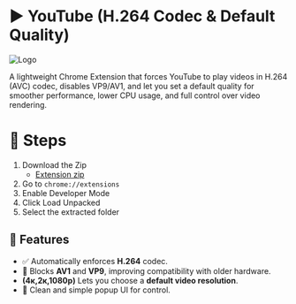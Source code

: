 # ▶ YouTube (H.264 Codec & Default Quality)

![Logo](https://raw.githubusercontent.com/tz-shuhag/tz-shuhag.github.io/refs/heads/main/assets/images/hd.264.webp)

A lightweight Chrome Extension that forces YouTube to play videos in H.264 (AVC) codec, disables VP9/AV1, and let you set a default quality for smoother performance, lower CPU usage, and full control over video rendering.

# 🎯 Steps
1. Download the Zip
   - [Extension zip](https://github.com/tz-shuhag/HD.264/archive/refs/heads/main.zip)
3. Go to `chrome://extensions`
4. Enable Developer Mode
5. Click Load Unpacked
6. Select the extracted folder

## 🔧 Features

- ✅ Automatically enforces **H.264** codec.
- 🚫 Blocks **AV1** and **VP9**, improving compatibility with older hardware.
- **(4к,2к,1080p)** Lets you choose a **default video resolution**.
- 🧩 Clean and simple popup UI for control.
